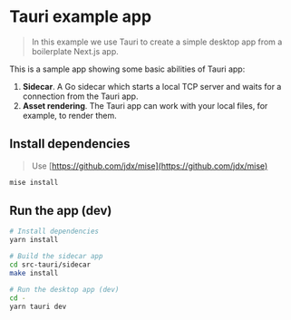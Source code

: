 # Tauri example app

> In this example we use Tauri to create a simple desktop app from a boilerplate Next.js app.

This is a sample app showing some basic abilities of Tauri app:

1. **Sidecar**. A Go sidecar which starts a local TCP server and waits for a connection from the Tauri app.
2. **Asset rendering**. The Tauri app can work with your local files, for example, to render them.

## Install dependencies

> Use [https://github.com/jdx/mise](https://github.com/jdx/mise)

```bash
mise install
```

## Run the app (dev)

```bash
# Install dependencies
yarn install

# Build the sidecar app
cd src-tauri/sidecar
make install

# Run the desktop app (dev)
cd -
yarn tauri dev
```
